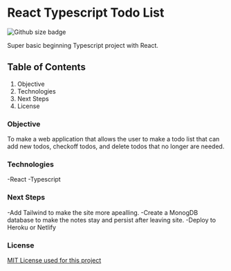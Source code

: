 # React Typescript Todo List

![Github size badge](https://img.shields.io/github/languages/top/spencer-alan/express-note-taker)

Super basic beginning Typescript project with React.

## Table of Contents

1. Objective
2. Technologies
3. Next Steps
4. License

### Objective

To make a web application that allows the user to make a todo list that can add new todos, checkoff todos, and delete todos that no longer are needed.

### Technologies

-React
-Typescript

### Next Steps

-Add Tailwind to make the site more apealling.
-Create a MonogDB database to make the notes stay and persist after leaving site.
-Deploy to Heroku or Netlify

### License

[MIT License used for this project](../main/LICENSE)

